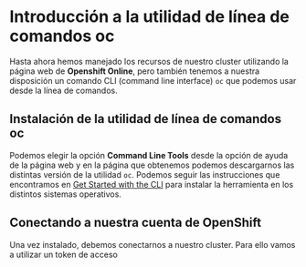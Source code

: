 # Introducción a la utilidad de línea de comandos oc

Hasta ahora hemos manejado los recursos de nuestro cluster utilizando la página web de **Openshift Online**, pero también tenemos a nuestra disposición un comando CLI (command line interface) `oc` que podemos usar desde la línea de comandos. 

## Instalación de la utilidad de línea de comandos oc

Podemos elegir la opción **Command Line Tools** desde la opción de ayuda de la página web y en la página que obtenemos podemos descargarnos las distintas versión de la utilidad `oc`. Podemos seguir las instrucciones que encontramos en [Get Started with the CLI](https://docs.openshift.com/online/cli_reference/get_started_cli.html) para instalar la herramienta en los distintos sistemas operativos.

## Conectando a nuestra cuenta de OpenShift

Una vez instalado, debemos conectarnos a nuestro cluster. Para ello vamos a utilizar un token de acceso 

